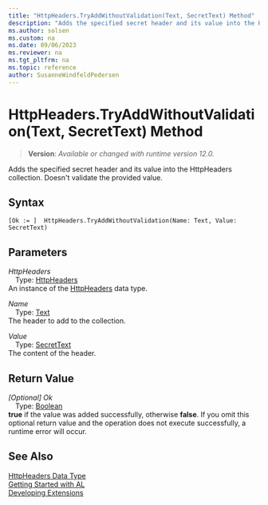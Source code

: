 ```yaml
---
title: "HttpHeaders.TryAddWithoutValidation(Text, SecretText) Method"
description: "Adds the specified secret header and its value into the HttpHeaders collection."
ms.author: solsen
ms.custom: na
ms.date: 09/06/2023
ms.reviewer: na
ms.tgt_pltfrm: na
ms.topic: reference
author: SusanneWindfeldPedersen
---
```

[//]: # (START>DO_NOT_EDIT)
[//]: # (IMPORTANT:Do not edit any of the content between here and the END>DO_NOT_EDIT.)
[//]: # (Any modifications should be made in the .xml files in the ModernDev repo.)
# HttpHeaders.TryAddWithoutValidation(Text, SecretText) Method
> **Version**: _Available or changed with runtime version 12.0._

Adds the specified secret header and its value into the HttpHeaders collection. Doesn't validate the provided value.


## Syntax
```AL
[Ok := ]  HttpHeaders.TryAddWithoutValidation(Name: Text, Value: SecretText)
```
## Parameters
*HttpHeaders*  
&emsp;Type: [HttpHeaders](httpheaders-data-type.md)  
An instance of the [HttpHeaders](httpheaders-data-type.md) data type.  

*Name*  
&emsp;Type: [Text](../text/text-data-type.md)  
The header to add to the collection.  

*Value*  
&emsp;Type: [SecretText](../secrettext/secrettext-data-type.md)  
The content of the header.  


## Return Value
*[Optional] Ok*  
&emsp;Type: [Boolean](../boolean/boolean-data-type.md)  
**true** if the value was added successfully, otherwise **false**. If you omit this optional return value and the operation does not execute successfully, a runtime error will occur.  


[//]: # (IMPORTANT: END>DO_NOT_EDIT)
## See Also
[HttpHeaders Data Type](httpheaders-data-type.md)  
[Getting Started with AL](../../devenv-get-started.md)  
[Developing Extensions](../../devenv-dev-overview.md)
